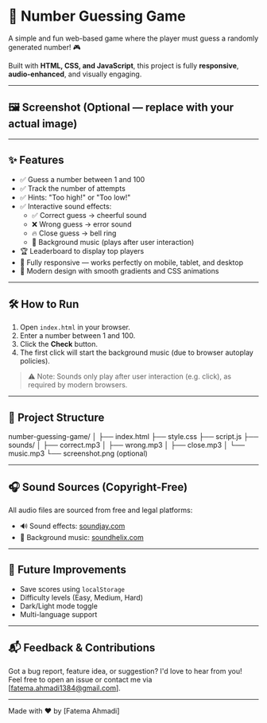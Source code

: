# 🎯 Number Guessing Game

A simple and fun web-based game where the player must guess a randomly generated number! 🎮

Built with **HTML, CSS, and JavaScript**, this project is fully **responsive**, **audio-enhanced**, and visually engaging.

---

## 🖼️ Screenshot (Optional — replace with your actual image)


---

## ✨ Features

- ✅ Guess a number between 1 and 100
- ✅ Track the number of attempts
- ✅ Hints: "Too high!" or "Too low!"
- ✅ Interactive sound effects:
  - ✅ Correct guess → cheerful sound
  - ❌ Wrong guess → error sound
  - 🔥 Close guess → bell ring
  - 🎵 Background music (plays after user interaction)
- 🏆 Leaderboard to display top players
- 📱 Fully responsive — works perfectly on mobile, tablet, and desktop
- 🎨 Modern design with smooth gradients and CSS animations

---

## 🛠️ How to Run

1. Open `index.html` in your browser.
2. Enter a number between 1 and 100.
3. Click the **Check** button.
4. The first click will start the background music (due to browser autoplay policies).

> ⚠️ Note: Sounds only play after user interaction (e.g. click), as required by modern browsers.

---

## 📂 Project Structure
number-guessing-game/
│
├── index.html
├── style.css
├── script.js
├── sounds/
│ ├── correct.mp3
│ ├── wrong.mp3
│ ├── close.mp3
│ └── music.mp3
└── screenshot.png (optional)


---

## 🎧 Sound Sources (Copyright-Free)

All audio files are sourced from free and legal platforms:

- 🔊 Sound effects: [soundjay.com](https://www.soundjay.com/)
- 🎵 Background music: [soundhelix.com](https://www.soundhelix.com/)

---

## 🚀 Future Improvements

- Save scores using `localStorage`
- Difficulty levels (Easy, Medium, Hard)
- Dark/Light mode toggle
- Multi-language support

---

## 📬 Feedback & Contributions

Got a bug report, feature idea, or suggestion? I'd love to hear from you!  
Feel free to open an issue or contact me via [fatema.ahmadi1384@gmail.com].

---

Made with ❤️ by [Fatema Ahmadi]
